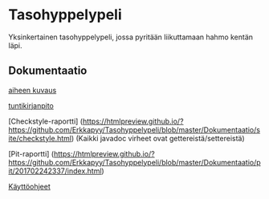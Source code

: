 # Tasohyppelypeli
Yksinkertainen tasohyppelypeli, jossa pyritään liikuttamaan hahmo kentän läpi.

## Dokumentaatio
[aiheen kuvaus](Dokumentaatio/aiheenKuvausJaRakenne.md)

[tuntikirjanpito](Dokumentaatio/tuntikirjanpito.md)

[Checkstyle-raportti] (https://htmlpreview.github.io/?https://github.com/Erkkapyy/Tasohyppelypeli/blob/master/Dokumentaatio/site/checkstyle.html) (Kaikki javadoc virheet ovat gettereistä/settereistä)

[Pit-raportti] (https://htmlpreview.github.io/?https://github.com/Erkkapyy/Tasohyppelypeli/blob/master/Dokumentaatio/pit/201702242337/index.html)

[Käyttöohjeet](Dokumentaatio/ohjeet.md)
